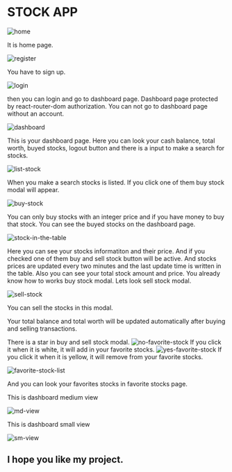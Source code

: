 # STOCK APP

![home](https://user-images.githubusercontent.com/79708845/143675179-c3813543-a61e-411c-8458-613764f34c1b.png)

It is home page.

![register](https://user-images.githubusercontent.com/79708845/143675205-d713183e-d963-4e6c-ae22-e5b3ce95b28e.png)

You have to sign up.

![login](https://user-images.githubusercontent.com/79708845/143675215-2d9a0c43-d9d6-4f52-8c27-9f95f448d8a6.png)

then you can login and go to dashboard page.
Dashboard page protected by react-router-dom authorization. You can not go to dashboard page without an account.

![dashboard](https://user-images.githubusercontent.com/79708845/143675358-8a255e58-3789-4449-b795-3828c7ba6833.png)

This is your dashboard page. Here you can look your cash balance, total worth, buyed stocks, logout button and there is a input to make a search for stocks. 

![list-stock](https://user-images.githubusercontent.com/79708845/143675404-d8ebe391-78c7-44d0-a7bd-85a6cff4d0d1.png)

When you make a search stocks is listed. If you click one of them buy stock modal will appear.

![buy-stock](https://user-images.githubusercontent.com/79708845/143675461-889cea61-65fa-49c7-915c-d6f44e9f8eac.png)

You can only buy stocks with an integer price and if you have money to buy that stock. You can see the buyed stocks on the dashboard page.

![stock-in-the-table](https://user-images.githubusercontent.com/79708845/143676612-e3819c97-adf6-4c6d-8ec6-c23709823481.png)

Here you can see your stocks informatiton and their price. And if you checked one of them buy and sell stock button will be active.
And stocks prices are updated every two minutes and the last update time is written in the table. Also you can see your total stock amount and price.
You already know how to works buy stock modal. Lets look sell stock modal.

![sell-stock](https://user-images.githubusercontent.com/79708845/143676729-98019e4e-3392-400a-a75e-e3ba97e84e55.png)

You can sell the stocks in this modal.

Your total balance and total worth will be updated automatically after buying and selling transactions.

There is a star in buy and sell stock modal.
![no-favorite-stock](https://user-images.githubusercontent.com/79708845/143676847-3afe08a4-82c4-4bdf-951e-d1f3ace4e427.png)
If you click it when it is white, it will add in your favorite stocks.
![yes-favorite-stock](https://user-images.githubusercontent.com/79708845/143676882-eb99fd84-a937-4bc3-803b-11980f78cc5b.png)
If you click it when it is yellow, it will remove from your favorite stocks.

![favorite-stock-list](https://user-images.githubusercontent.com/79708845/143676936-a198f13f-86a5-477d-ae10-aaad941dc4c4.png)

And you can look your favorites stocks in favorite stocks page.

This is dashboard medium view

![md-view](https://user-images.githubusercontent.com/79708845/143677229-4756cf1b-e567-484e-9e42-7eb303efcdd8.png)

This is dashboard small view

![sm-view](https://user-images.githubusercontent.com/79708845/143677245-9004b44c-6308-41ac-83a1-5c3eba9de35c.png)

I hope you like my project.
--------------------------------------------------------
